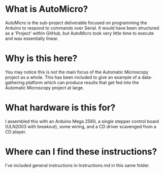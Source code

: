 # What is AutoMicro?

AutoMicro is the sub-project deliverable focused on programming the Arduino to respond to commands over Serial. It would have been structured as a 'Project' within GitHub, but AutoMicro took very little time to execute and was essentially linear.

# Why is this here?

You may notice this is not the main focus of the Automatic Microscopy project as a whole. This has been included to give an example of a data-gathering platform which can produce results that get fed into the Automatic Microscopy project at large.

# What hardware is this for?

I assembled this with an Arduino Mega 2560, a single stepper control board (ULN2003 with breakout), some wiring, and a CD driver scavenged from a CD player.

# Where can I find these instructions?

I've included general instructions in Instructions.md in this same folder.
